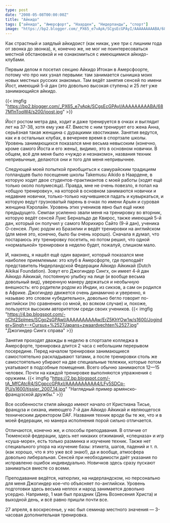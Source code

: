 ```yaml
---
type: post
date: "2008-05-08T00:00:00Z"
title: "Айкидо"
tags: ["айкидо", "Амерсфорт", "Наарден", "Нидерланды", "спорт"]
image: "https://bp2.blogger.com/_PX65_e7vApk/SCgsEcGPAyI/AAAAAAAAABA/687M1nToqW4/s200/joost.jpg"
---
```


Как страстный и заядлый айкидоист (как никак, уже три с лишним года от звонка до звонка), я, конечно же, не мог не поинтересоваться местной обстановкой и не ознакомиться с имеющимися айкидо-клубами.

Первым делом я посетил секцию Айкидо Итокан в Амерсфоорте, потому что про них узнал первыми: там занимается сынишка моих новых местных русских знакомых. Там ведёт занятия сенсей по имени Йост, имеющий 5-й дан (это довольно высокая ступень) и 25 лет уже занимающийся айкидо.

<!--more-->

{{< imgfig "https://bp2.blogger.com/_PX65_e7vApk/SCgsEcGPAyI/AAAAAAAAABA/687M1nToqW4/s200/joost.jpg" >}}

Йост ростом метра два, ходит и даже тренируется в очках и выглядит лет на 37-38, хотя ему уже 47. Вместе с ним тренирует его жена Анна, серьёзная такая женщина с дурацкими хвостиками. Занятия ведутся, как и в остальных клубах, в вечернее время в спортзале школы. Уровень занимающихся показался мне весьма невысоким (конечно, кроме самого Йоста и его жены), видимо, это в основном новички. В общем, всё для меня было «чуждо и незнакомо», названия техник непривычные, делаются они и того для меня непривычнее.

Следующей моей попыткой приобщиться к самурайским традициям голландцев было посещение школы Takemusu Aikido в Наардене, в которую ходят двое студентов-практикантов с моей работы (ходят ещё только около полумесяца). Правда, мне не очень повезло, я попал на «общую тренировку», на которой в основном занимаются новички и недавние новички, только-только научившиеся падать и кувыркаться, и которую ведут грузноватый парень в очках по имени Арьян и суровая женщина Кэролайн. Уровень этих учеников явно был ещё ниже предыдущего. Семпаи усиленно звали меня на тренировку во вторник, которую ведёт сенсей Луис Бернальдо де Квирос, также имеющий 5-й дан, который он получил у самого Морихиро Сайто (9-й дан), ученика О-сенсея. Луис родом из Бразилии и ведёт тренировки на английском (для меня это, конечно, было бы очень хорошо). Сначала я думал, что постараюсь эту тренировку посетить, но потом решил, что одной «нормальной» тренировки в неделю будет, пожалуй, слишком мало.

И, наконец, я нашёл ещё один вариант, который показался мне наиболее приемлемым: это клуб в Амерсфорте, где преподаёт представитель Нидерландской Федерации Айкидо Айкикай (Dutch Aikikai Foundation). Зовут его Джогиндер Сингх, он имеет 4-й дан Айкидо Айкикай, постоянную улыбку на лице (и вообще весьма довольный вид), уверенную манеру держаться и необычную внешность: его родители родом из Индии, из сикхов, а сам он родился в Африке. Джогиндер движется очень динамично и уверенно, я называю это словом «убедительно», довольно бегло говорит по-английски (по сравнению со мной, во всяком случае) и, похоже, пользуется высоким авторитетом среди своих учеников.
{{< imgfig "https://4.bp.blogspot.com/-nCht2Splmes/SCgo2sGPAwI/AAAAAAAAAAw/ErZ5KhYOw1w/s1600/Joginder+Singh+-+Cursus+%2527Japans+zwaardvechten%2527.jpg" "Джогиндер Сингх справа" >}}

Занятия проходят дважды в неделю в спортзале колледжа в Амерсфорте, тренировка длится 2 часа с небольшим перерывом посередине. Перед началом тренировки занимающиеся самостоятельно раскладывают татами, а после тренировки столь же самостоятельно убирают на две специальные тележки, которые потом укатывают в подсобные помещения. Всего обычно занимаются 12—15 человек. Почти на каждой тренировке выполняются упражнения с оружием.
{{< imgfig "https://2.bp.blogspot.com/-tA_MfCAtcR4/SCgpccGPAxI/AAAAAAAAAA4/LFy5SDCp-PU/s1600/tissier_2007_14.jpg" "Наглядный пример армянско-французской дружбы." >}}

Все особенности стиля айкидо имеют начало от Кристиана Тисье, француза и сихана, имеющего 7-й дан Айкидо Айкикай и являющегося техническим директором DAF. Названия техник вроде бы те же, что и в моей федерации, но манера исполнения порой сильно отличается.

Отличаются, конечно же, и способы преподавания. В отличие от Тюменской федерации, здесь нет никаких отжиманий, «спецназа» и игр «суша-море», есть только разминка и изучение техник. Также нет специального упора на изучение базы: этикета, шагов, падений и т. п. (как хорошо, что я это уже всё знаю!), да и вообще, атмосфера довольно либеральная. Сенсей при необходимости даёт указания по исправленю ошибок индивидуально. Новичков здесь сразу пускают заниматься вместе со всеми.

Преподавание ведётся, натюрлих, на нидерландском, но персонально для меня Джогиндер кое-что объясняет по-английски. Уровень подготовки здесь весьма неплох и народ занимается довольно усердно. Например, 1 мая был праздник (День Вознесения Христа) и выходной день, и всё равно пришли почти все.

27 апреля, в воскресенье, у нас был семинар местного значения — 3-часовая дополнительная тренировка.
